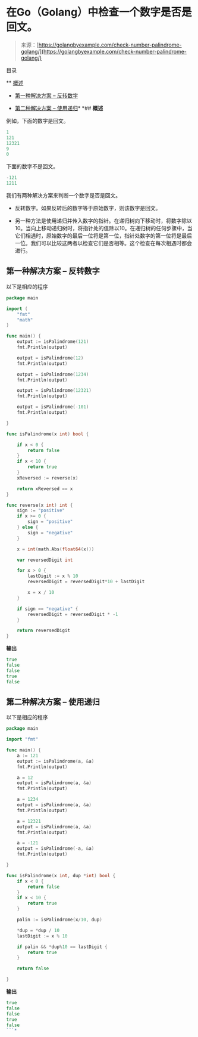 <!--yml

类别：未分类

日期：2024-10-13 06:42:24

-->

# 在Go（Golang）中检查一个数字是否是回文。

> 来源：[https://golangbyexample.com/check-number-palindrome-golang/](https://golangbyexample.com/check-number-palindrome-golang/)

目录

**   [概述](#Overview "概述")

+   [第一种解决方案 – 反转数字](#First_Solution_-_Reverse_the_Number "第一种解决方案 – 反转数字")

+   [第二种解决方案 – 使用递归](#Second_Solution_-_Use_Recursion "第二种解决方案 – 使用递归")*  *## **概述**

例如，下面的数字是回文。

```go
1
121
12321
9
0
```

下面的数字不是回文。

```go
-121
1211
```

我们有两种解决方案来判断一个数字是否是回文。

+   反转数字。如果反转后的数字等于原始数字，则该数字是回文。

+   另一种方法是使用递归并传入数字的指针。在递归树向下移动时，将数字除以10。当向上移动递归树时，将指针处的值除以10。在递归树的任何步骤中，当它们相遇时，原始数字的最后一位将是第一位，指针处数字的第一位将是最后一位。我们可以比较这两者以检查它们是否相等。这个检查在每次相遇时都会进行。

## **第一种解决方案 – 反转数字**

以下是相应的程序

```go
package main

import (
	"fmt"
	"math"
)

func main() {
	output := isPalindrome(121)
	fmt.Println(output)

	output = isPalindrome(12)
	fmt.Println(output)

	output = isPalindrome(1234)
	fmt.Println(output)

	output = isPalindrome(12321)
	fmt.Println(output)

	output = isPalindrome(-101)
	fmt.Println(output)

}

func isPalindrome(x int) bool {

	if x < 0 {
		return false
	}
	if x < 10 {
		return true
	}
	xReversed := reverse(x)

	return xReversed == x
}

func reverse(x int) int {
	sign := "positive"
	if x >= 0 {
		sign = "positive"
	} else {
		sign = "negative"
	}

	x = int(math.Abs(float64(x)))

	var reversedDigit int

	for x > 0 {
		lastDigit := x % 10
		reversedDigit = reversedDigit*10 + lastDigit

		x = x / 10
	}

	if sign == "negative" {
		reversedDigit = reversedDigit * -1
	}

	return reversedDigit
}
```

**输出**

```go
true
false
false
true
false
```

## **第二种解决方案 – 使用递归**

以下是相应的程序

```go
package main

import "fmt"

func main() {
	a := 121
	output := isPalindrome(a, &a)
	fmt.Println(output)

	a = 12
	output = isPalindrome(a, &a)
	fmt.Println(output)

	a = 1234
	output = isPalindrome(a, &a)
	fmt.Println(output)

	a = 12321
	output = isPalindrome(a, &a)
	fmt.Println(output)

	a = -121
	output = isPalindrome(-a, &a)
	fmt.Println(output)

}

func isPalindrome(x int, dup *int) bool {
	if x < 0 {
		return false
	}
	if x < 10 {
		return true
	}

	palin := isPalindrome(x/10, dup)

	*dup = *dup / 10
	lastDigit := x % 10

	if palin && *dup%10 == lastDigit {
		return true
	}

	return false

}
```

**输出**

```go
true
false
false
true
false
```*
